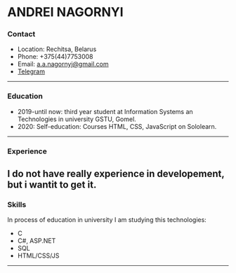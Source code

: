# ANDREI NAGORNYI #

### Contact ###
* Location: Rechitsa, Belarus
* Phone: +375(44)7753008
* Email: <a.a.nagornyj@gmail.com>
* [Telegram](https://t.me/alekseevitch)
---
### Education ###
* 2019-until now: third year student at Information Systems an Technologies in university GSTU, Gomel.
* 2020: Self-education: Courses HTML, CSS, JavaScript on Sololearn.
---
### Experience ###
I do not have really experience in developement, but i wantit to get it.
---
### Skills ###
In process of education in university I am studying this technologies:
* C
* C#, ASP.NET
* SQL
* HTML/CSS/JS
---